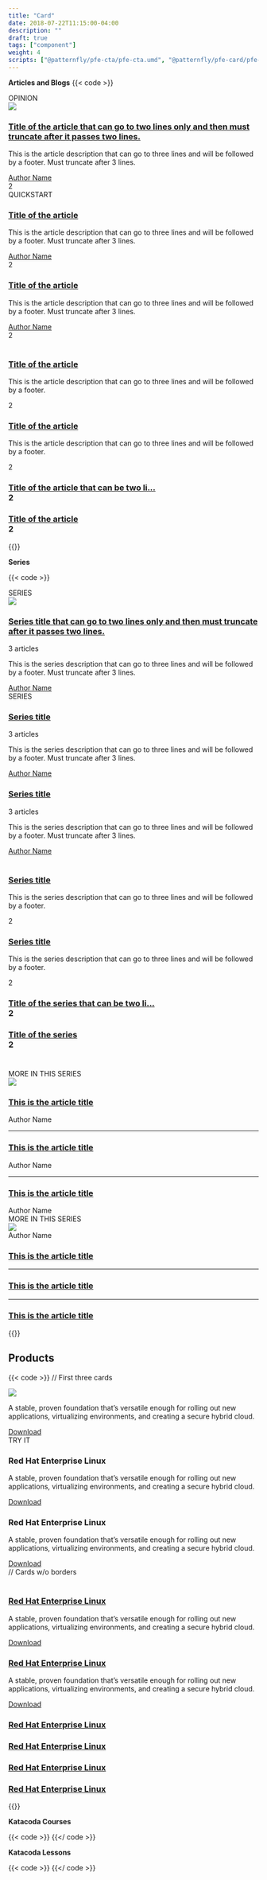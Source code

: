 ```yaml
---
title: "Card"
date: 2018-07-22T11:15:00-04:00
description: ""
draft: true
tags: ["component"]
weight: 4
scripts: ["@patternfly/pfe-cta/pfe-cta.umd", "@patternfly/pfe-card/pfe-card.umd"]
---
```


__Articles and Blogs__
{{< code >}}
  <div class="pfe-l-grid pfe-m-gutters">
    <div class="pfe-m-2-col pfe-m-startat-2-col-on-md">
      <pfe-card color="lightest" size-"small" class="rhd-c-card">
        <div class="rhd-c-card__tag">
          <span class="fa fa-newspaper"></span>
          OPINION
        </div>
        <img src="https://images.pexels.com/photos/417173/pexels-photo-417173.jpeg?cs=srgb&dl=altitude-clouds-cold-417173.jpg&fm=jpg" class="rhd-c-card__image"/>
        <h3 class="rhd-c-card__title"><a href="#">Title of the article that can go to two lines only and then must truncate after it passes two lines.</a></h3>
        <p class="rhd-c-card__body rhd-m-text-truncate-3">This is the article description that can go to three lines and will be followed by a footer. Must truncate after 3 lines.</p>
        <div class="rhd-c-card__footer">
          <div class="rhd-c-card__footer--author">
            <a href="#" class="rhd-m-link">Author Name</a>
          </div>
          <div>
            <span class="fa fa-comment"></span> 2
          </div>
        </div>
      </pfe-card>
    </div>
    <div class="pfe-m-2-col">
      <pfe-card color="lightest" size-"small" class="rhd-c-card">
        <div class="rhd-c-card__tag">
          <span class="fa fa-newspaper"></span>
          QUICKSTART
        </div>
        <h3 class="rhd-c-card__title rhd-m-card-title__no-image"><a href="#">Title of the article</a></h3>
        <p class="rhd-c-card__body rhd-m-text-truncate-3">This is the article description that can go to three lines and will be followed by a footer. Must truncate after 3 lines.</p>
        <div class="rhd-c-card__footer">
          <div class="rhd-c-card__footer--author">
            <a href="#" class="rhd-m-link">Author Name</a>
          </div>
          <div>
            <span class="fa fa-comment"></span> 2
          </div>
        </div>
      </pfe-card>
    </div>
    <div class="pfe-m-2-col">
      <pfe-card color="lightest" size-"small" class="rhd-c-card">
        <h3 class="rhd-c-card__title"><a href="#">Title of the article</a></h3>
        <p class="rhd-c-card__body rhd-m-text-truncate-3">This is the article description that can go to three lines and will be followed by a footer. Must truncate after 3 lines.</p>
        <div class="rhd-c-card__footer">
          <div class="rhd-c-card__footer--author">
            <a href="#" class="rhd-m-link">Author Name</a>
          </div>
          <div>
            <span class="fa fa-comment"></span> 2
          </div>
        </div>
      </pfe-card>
    </div>
  </div>
  <div class="pfe-l-grid pfe-m-gutters" style="margin-top: 40px;">
    <div class="pfe-m-2-col pfe-m-startat-2-col-on-md">
      <div class="rhd-l-grid__list">
        <pfe-card color="lightest" size-"small" class="rhd-c-card rhd-m-card__no-border">
          <h3 class="rhd-c-card__title"><a href="#">Title of the article</a></h3>
          <p class="rhd-c-card__body rhd-m-text-truncate-3">This is the article description that can go to three lines and will be followed by a footer. <div class="rhd-m-list__comment"><span class="fas fa-comment"></span> 2</div></p>
        </pfe-card>
        <pfe-card color="lightest" size-"small" class="rhd-c-card rhd-m-card__no-border">
          <h3 class="rhd-c-card__title"><a href="#">Title of the article</a></h3>
          <p class="rhd-c-card__body rhd-m-text-truncate-3">This is the article description that can go to three lines and will be followed by a footer. <div class="rhd-m-list__comment"><span class="fas fa-comment"></span> 2</div></p>
        </pfe-card>
      </div>
    </div>
    <div class="pfe-m-2-col">
      <div class="rhd-l-grid__list">
        <pfe-card color="lightest" size-"small" class="rhd-c-card rhd-m-card__no-border">
          <h3 class="rhd-c-card__title"><a href="#">Title of the article that can be two li...<a/> <div class="rhd-m-list__comment"><span class="fas fa-comment"></span> 2</div></h3>
        </pfe-card>
        <pfe-card color="lightest" size-"small" class="rhd-c-card rhd-m-card__no-border">
          <h3 class="rhd-c-card__title"><a href="#">Title of the article</a> <div class="rhd-m-list__comment"><span class="fas fa-comment"></span> 2</div></h3>
        </pfe-card>
      </div>
    </div>
  </div>
{{</ code >}}

__Series__

{{< code >}}
  <div class="pfe-l-grid pfe-m-gutters">
    <div class="pfe-m-2-col pfe-m-startat-2-col-on-md">
      <pfe-card color="lightest" size-"small" class="rhd-c-card">
        <div class="rhd-c-card__tag">
          <span class="fa fa-newspaper"></span>
          SERIES
        </div>
        <img src="https://images.pexels.com/photos/414171/pexels-photo-414171.jpeg?cs=srgb&dl=adventure-calm-clouds-414171.jpg&fm=jpg" class="rhd-c-card__image"/>
        <h3 class="rhd-c-card__title"><a href="#">Series title that can go to two lines only and then must truncate after it passes two lines.</a></h3>
        <div class="rhd-c-card__subtitle">3 articles</div>
        <p class="rhd-c-card__body rhd-m-text-truncate-3">This is the series description that can go to three lines and will be followed by a footer. Must truncate after 3 lines.</p>
        <div class="rhd-c-card__footer">
          <div class="rhd-c-card__footer--author">
            <a href="#" class="rhd-m-link">Author Name</a>
          </div>
        </div>
      </pfe-card>
    </div>
    <div class="pfe-m-2-col">
      <pfe-card color="lightest" size-"small" class="rhd-c-card">
        <div class="rhd-c-card__tag">
          <span class="fa fa-newspaper"></span>
          SERIES
        </div>
        <h3 class="rhd-c-card__title rhd-m-card-title__no-image"><a href="#">Series title</a></h3>
        <div class="rhd-c-card__subtitle">3 articles</div>
        <p class="rhd-c-card__body rhd-m-text-truncate-3">This is the series description that can go to three lines and will be followed by a footer. Must truncate after 3 lines.</p>
        <div class="rhd-c-card__footer">
          <div class="rhd-c-card__footer--author">
            <a href="#" class="rhd-m-link">Author Name</a>
          </div>
        </div>
      </pfe-card>
    </div>
    <div class="pfe-m-2-col">
      <pfe-card color="lightest" size-"small" class="rhd-c-card">
        <h3 class="rhd-c-card__title"><a href="#">Series title</a></h3>
        <div class="rhd-c-card__subtitle">3 articles</div>
        <p class="rhd-c-card__body rhd-m-text-truncate-3">This is the series description that can go to three lines and will be followed by a footer. Must truncate after 3 lines.</p>
        <div class="rhd-c-card__footer">
          <div class="rhd-c-card__footer--author">
            <a href="#" class="rhd-m-link">Author Name</a>
          </div>
        </div>
      </pfe-card>
    </div>
  </div>
  <div class="pfe-l-grid pfe-m-gutters" style="margin-top: 40px;">
    <div class="pfe-m-2-col pfe-m-startat-2-col-on-md">
      <div class="rhd-l-grid__list">
        <pfe-card color="lightest" size-"small" class="rhd-c-card rhd-m-card__no-border">
          <h3 class="rhd-c-card__title"><a href="#">Series title</a></h3>
          <p class="rhd-c-card__body rhd-m-text-truncate-3">This is the series description that can go to three lines and will be followed by a footer. <div class="rhd-m-list__comment"><span class="fas fa-comment"></span> 2</div></p>
        </pfe-card>
        <pfe-card color="lightest" size-"small" class="rhd-c-card rhd-m-card__no-border">
          <h3 class="rhd-c-card__title"><a href="#">Series title</a></h3>
          <p class="rhd-c-card__body rhd-m-text-truncate-3">This is the series description that can go to three lines and will be followed by a footer. <div class="rhd-m-list__comment"><span class="fas fa-comment"></span> 2</div></p>
        </pfe-card>
      </div>
    </div>
    <div class="pfe-m-2-col">
      <div class="rhd-l-grid__list">
        <pfe-card color="lightest" size-"small" class="rhd-c-card rhd-m-card__no-border">
          <h3 class="rhd-c-card__title"><a href="#">Title of the series that can be two li...</a> <div class="rhd-m-list__comment"><span class="fas fa-comment"></span> 2</div></h3>
        </pfe-card>
        <pfe-card color="lightest" size-"small" class="rhd-c-card rhd-m-card__no-border">
          <h3 class="rhd-c-card__title"><a href="#">Title of the series</a> <div class="rhd-m-list__comment"><span class="fas fa-comment"></span> 2</div></h3>
        </pfe-card>
      </div>
    </div>
  </div>
  <div class="pfe-l-grid pfe-m-gutters" style="margin-top: 40px;">
    <div class="pfe-m-2-col pfe-m-startat-2-col-on-md">
      <pfe-card color="lightest" size-"small" class="rhd-c-card">
        <div class="rhd-c-card__tag">
          <span class="fa fa-newspaper"></span>
          MORE IN THIS SERIES
        </div>
        <img src="https://images.pexels.com/photos/714258/pexels-photo-714258.jpeg?cs=srgb&dl=adventure-alpine-alps-714258.jpg&fm=jpg" class="rhd-c-card__image"/>
        <h3 class="rhd-c-card__title"><a href="#">This is the article title</a></h3>
        <div class="rhd-c-card__footer">
          <div class="rhd-c-card__footer--author">
            Author Name
          </div>
        </div>
        <hr>
        <h3 class="rhd-c-card__title"><a href="#">This is the article title</a></h3>
        <div class="rhd-c-card__footer">
          <div class="rhd-c-card__footer--author">
            Author Name
          </div>
        </div>
        <hr>
        <h3 class="rhd-c-card__title"><a href="#">This is the article title</a></h3>
        <div class="rhd-c-card__footer">
          <div class="rhd-c-card__footer--author">
            Author Name
          </div>
        </div>
      </pfe-card>
    </div>
    <div class="pfe-m-2-col">
      <pfe-card color="lightest" size-"small" class="rhd-c-card">
        <div class="rhd-c-card__tag">
          <span class="fa fa-newspaper"></span>
          MORE IN THIS SERIES
        </div>
        <img src="https://images.pexels.com/photos/462149/pexels-photo-462149.jpeg?cs=srgb&dl=alpine-clouds-daylight-462149.jpg&fm=jpg" class="rhd-c-card__image"/>
        <div class="pf-u-display-flex pf-u-justify-content-center">
          <div class="rhd-c-card__footer--author">
            Author Name
          </div>
        </div>
        <h3 class="rhd-c-card__title"><a href="#">This is the article title</a></h3>
        <hr>
        <h3 class="rhd-c-card__title"><a href="#">This is the article title</a></h3>
        <hr>
        <h3 class="rhd-c-card__title"><a href="#">This is the article title</a></h3>
      </pfe-card>
    </div>
  </div>
{{</ code >}}

## __Products__

{{< code >}}
  // First three cards
  <div class="pfe-l-grid pfe-m-gutters">
    <div class="pfe-m-2-col pfe-m-startat-2-col-on-md">
      <pfe-card color="lightest" size-"small" class="rhd-c-card">
        <img src="https://developers.redhat.com/sites/default/files/styles/teaser/public/externals/fc954fdb2506fde810a74701776127e6.png?itok=y5At3nm0" class="rhd-c-card__image"/>
        <p class="rhd-c-card__body">A stable, proven foundation that’s versatile enough for rolling out new applications, virtualizing environments, and creating a secure hybrid cloud.</p>
        <div class="rhd-c-card__footer">
          <div class="rhd-c-card__footer--download">
            <a href="#" class="rhd-m-link">Download <span class="fa fa-arrow-right"></span></a>
          </div>
        </div>
      </pfe-card>
    </div>
    <div class="pfe-m-2-col">
      <pfe-card color="lightest" size-"small" class="rhd-c-card">
        <div class="rhd-c-card__tag">
          <span class="fa fa-newspaper"></span>
          TRY IT
        </div>
        <h3 class="rhd-c-card__title rhd-m-card-title__no-image">Red Hat Enterprise Linux</h3>
        <p class="rhd-c-card__body">A stable, proven foundation that’s versatile enough for rolling out new applications, virtualizing environments, and creating a secure hybrid cloud.</p>
        <div class="rhd-c-card__footer">
          <div class="rhd-c-card__footer--download">
            <a href="#" class="rhd-m-link">Download <span class="fa fa-arrow-right"></span></a>
          </div>
        </div>
      </pfe-card>
    </div>
    <div class="pfe-m-2-col">
      <pfe-card color="lightest" size-"small" class="rhd-c-card">
        <h3 class="rhd-c-card__title">Red Hat Enterprise Linux</h3>
        <p class="rhd-c-card__body">A stable, proven foundation that’s versatile enough for rolling out new applications, virtualizing environments, and creating a secure hybrid cloud.</p>
        <div class="rhd-c-card__footer">
          <div class="rhd-c-card__footer--download">
            <a href="#" class="rhd-m-link">Download <span class="fa fa-arrow-right"></span></a>
          </div>
        </div>
      </pfe-card>
    </div>
  </div>
  // Cards w/o borders
  <div class="pfe-l-grid pfe-m-gutters" style="margin-top: 40px;">
    <div class="pfe-m-2-col pfe-m-startat-2-col-on-md">
      <div class="rhd-l-grid__list">
        <pfe-card color="lightest" size-"small" class="rhd-c-card rhd-m-card__no-border">
          <h3 class="rhd-c-card__title"><a href="#">Red Hat Enterprise Linux</a></h3>
          <p class="rhd-c-card__body">A stable, proven foundation that’s versatile enough for rolling out new applications, virtualizing environments, and creating a secure hybrid cloud.</p>
          <div class="rhd-c-card__footer">
            <div class="rhd-c-card__footer--download">
              <a href="#" class="rhd-m-link">Download <span class="fa fa-arrow-right"></span></a>
            </div>
          </div>
        </pfe-card>
        <pfe-card color="lightest" size-"small" class="rhd-c-card rhd-m-card__no-border">
          <h3 class="rhd-c-card__title"><a href="#">Red Hat Enterprise Linux</a></h3>
          <p class="rhd-c-card__body">A stable, proven foundation that’s versatile enough for rolling out new applications, virtualizing environments, and creating a secure hybrid cloud.</p>
          <div class="rhd-c-card__footer">
            <div class="rhd-c-card__footer--download">
              <a href="#" class="rhd-m-link">Download <span class="fa fa-arrow-right"></span></a>
            </div>
          </div>
        </pfe-card>
      </div>
    </div>
    <div class="pfe-m-2-col">
      <div class="rhd-l-grid__list">
        <pfe-card color="lightest" size-"small" class="rhd-c-card rhd-m-card__no-border">
          <h3 class="rhd-c-card__title"><a href="#">Red Hat Enterprise Linux</a></h3>
        </pfe-card>
        <pfe-card color="lightest" size-"small" class="rhd-c-card rhd-m-card__no-border">
          <h3 class="rhd-c-card__title"><a href="#">Red Hat Enterprise Linux</a></h3>
        </pfe-card>
        <pfe-card color="lightest" size-"small" class="rhd-c-card rhd-m-card__no-border">
          <h3 class="rhd-c-card__title"><a href="#">Red Hat Enterprise Linux</a></h3>
        </pfe-card>
        <pfe-card color="lightest" size-"small" class="rhd-c-card rhd-m-card__no-border">
          <h3 class="rhd-c-card__title"><a href="#">Red Hat Enterprise Linux</a></h3>
        </pfe-card>
      </div>
    </div>
  </div>
{{</ code >}}

__Katacoda Courses__

{{< code >}}
{{</ code >}}

__Katacoda Lessons__

{{< code >}}
{{</ code >}}
